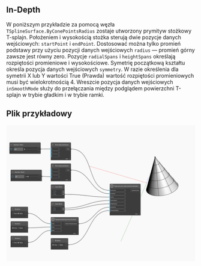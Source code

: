 ## In-Depth
W poniższym przykładzie za pomocą węzła `TSplineSurface.ByConePointsRadius` zostaje utworzony prymityw stożkowy T-splajn. Położeniem i wysokością stożka sterują dwie pozycje danych wejściowych: `startPoint` i `endPoint`. Dostosować można tylko promień podstawy przy użyciu pozycji danych wejściowych `radius` — promień górny zawsze jest równy zero. Pozycje `radialSpans` i `heightSpans` określają rozpiętości promieniowe i wysokościowe. Symetrię początkową kształtu określa pozycja danych wejściowych `symmetry`. W razie określenia dla symetrii X lub Y wartości True (Prawda) wartość rozpiętości promieniowych musi być wielokrotnością 4. Wreszcie pozycja danych wejściowych `inSmoothMode` służy do przełączania między podglądem powierzchni T-splajn w trybie gładkim i w trybie ramki.

## Plik przykładowy

![Example](./GVO3NNSNHNAH3DJS5OR37DI2A457QGYX4BQGMHO4IGUUUHZV3HSQ_img.jpg)
